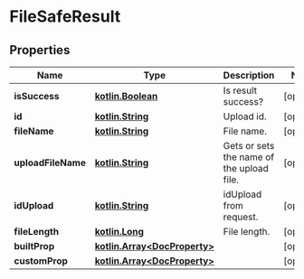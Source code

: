 # FileSafeResult

## Properties
Name | Type | Description | Notes
------------ | ------------- | ------------- | -------------
**isSuccess** | [**kotlin.Boolean**](.md) | Is result success? |  [optional]
**id** | [**kotlin.String**](.md) | Upload id. |  [optional]
**fileName** | [**kotlin.String**](.md) | File name. |  [optional]
**uploadFileName** | [**kotlin.String**](.md) | Gets or sets the name of the upload file. |  [optional]
**idUpload** | [**kotlin.String**](.md) | idUpload from request. |  [optional]
**fileLength** | [**kotlin.Long**](.md) | File length. |  [optional]
**builtProp** | [**kotlin.Array&lt;DocProperty&gt;**](DocProperty.md) |  |  [optional]
**customProp** | [**kotlin.Array&lt;DocProperty&gt;**](DocProperty.md) |  |  [optional]
